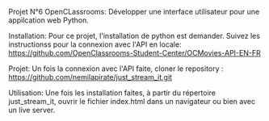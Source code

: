 Projet N°6 OpenCLassrooms:
Développer une interface utilisateur pour une appilcation web Python.

Installation:
Pour ce projet, l'installation de python est demander. 
Suivez les instructionss pour la connexion avec l'API en locale: https://github.com/OpenClassrooms-Student-Center/OCMovies-API-EN-FR

Projet:
Un fois la connexion avec l'API faite, cloner le repository : https://github.com/nemilapirate/just_stream_it.git

Utilisation:
Une fois les installation faites, à partir du répertoire just_stream_it, ouvrir le fichier index.html dans un navigateur ou bien avec un live server.
